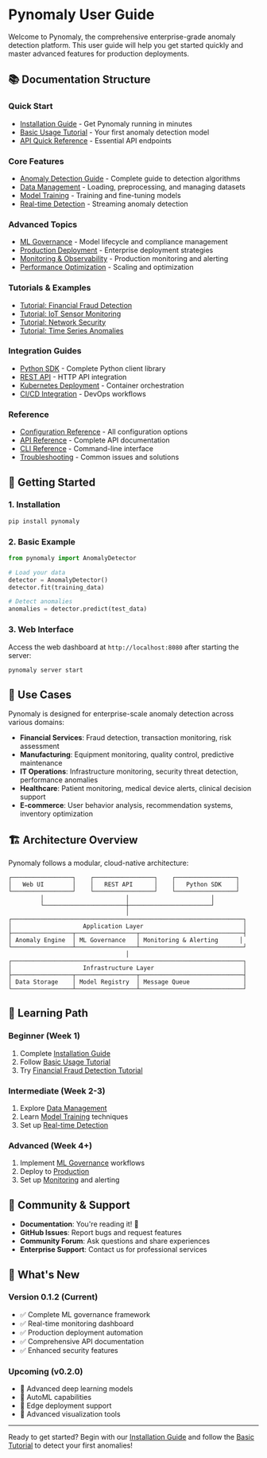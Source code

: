 # Pynomaly User Guide

Welcome to Pynomaly, the comprehensive enterprise-grade anomaly detection platform. This user guide will help you get started quickly and master advanced features for production deployments.

## 📚 Documentation Structure

### Quick Start
- [Installation Guide](installation.md) - Get Pynomaly running in minutes
- [Basic Usage Tutorial](basic-tutorial.md) - Your first anomaly detection model
- [API Quick Reference](api-quickstart.md) - Essential API endpoints

### Core Features
- [Anomaly Detection Guide](anomaly-detection.md) - Complete guide to detection algorithms
- [Data Management](data-management.md) - Loading, preprocessing, and managing datasets
- [Model Training](model-training.md) - Training and fine-tuning models
- [Real-time Detection](real-time-detection.md) - Streaming anomaly detection

### Advanced Topics
- [ML Governance](ml-governance.md) - Model lifecycle and compliance management
- [Production Deployment](production-deployment.md) - Enterprise deployment strategies
- [Monitoring & Observability](monitoring.md) - Production monitoring and alerting
- [Performance Optimization](performance-optimization.md) - Scaling and optimization

### Tutorials & Examples
- [Tutorial: Financial Fraud Detection](tutorials/fraud-detection.md)
- [Tutorial: IoT Sensor Monitoring](tutorials/iot-monitoring.md)
- [Tutorial: Network Security](tutorials/network-security.md)
- [Tutorial: Time Series Anomalies](tutorials/time-series.md)

### Integration Guides
- [Python SDK](integrations/python-sdk.md) - Complete Python client library
- [REST API](integrations/rest-api.md) - HTTP API integration
- [Kubernetes Deployment](integrations/kubernetes.md) - Container orchestration
- [CI/CD Integration](integrations/cicd.md) - DevOps workflows

### Reference
- [Configuration Reference](reference/configuration.md) - All configuration options
- [API Reference](reference/api-reference.md) - Complete API documentation
- [CLI Reference](reference/cli-reference.md) - Command-line interface
- [Troubleshooting](reference/troubleshooting.md) - Common issues and solutions

## 🚀 Getting Started

### 1. Installation
```bash
pip install pynomaly
```

### 2. Basic Example
```python
from pynomaly import AnomalyDetector

# Load your data
detector = AnomalyDetector()
detector.fit(training_data)

# Detect anomalies
anomalies = detector.predict(test_data)
```

### 3. Web Interface
Access the web dashboard at `http://localhost:8080` after starting the server:
```bash
pynomaly server start
```

## 🎯 Use Cases

Pynomaly is designed for enterprise-scale anomaly detection across various domains:

- **Financial Services**: Fraud detection, transaction monitoring, risk assessment
- **Manufacturing**: Equipment monitoring, quality control, predictive maintenance
- **IT Operations**: Infrastructure monitoring, security threat detection, performance anomalies
- **Healthcare**: Patient monitoring, medical device alerts, clinical decision support
- **E-commerce**: User behavior analysis, recommendation systems, inventory optimization

## 🏗️ Architecture Overview

Pynomaly follows a modular, cloud-native architecture:

```
┌─────────────────┐    ┌─────────────────┐    ┌─────────────────┐
│   Web UI        │    │   REST API      │    │   Python SDK    │
└─────────────────┘    └─────────────────┘    └─────────────────┘
         │                       │                       │
         └───────────────────────┼───────────────────────┘
                                 │
┌─────────────────────────────────────────────────────────────────┐
│                    Application Layer                            │
├─────────────────┬─────────────────┬─────────────────────────────┤
│ Anomaly Engine  │ ML Governance   │ Monitoring & Alerting      │
└─────────────────┴─────────────────┴─────────────────────────────┘
                                 │
┌─────────────────────────────────────────────────────────────────┐
│                    Infrastructure Layer                         │
├─────────────────┬─────────────────┬─────────────────────────────┤
│ Data Storage    │ Model Registry  │ Message Queue               │
└─────────────────┴─────────────────┴─────────────────────────────┘
```

## 📖 Learning Path

### Beginner (Week 1)
1. Complete [Installation Guide](installation.md)
2. Follow [Basic Usage Tutorial](basic-tutorial.md)
3. Try [Financial Fraud Detection Tutorial](tutorials/fraud-detection.md)

### Intermediate (Week 2-3)
1. Explore [Data Management](data-management.md)
2. Learn [Model Training](model-training.md) techniques
3. Set up [Real-time Detection](real-time-detection.md)

### Advanced (Week 4+)
1. Implement [ML Governance](ml-governance.md) workflows
2. Deploy to [Production](production-deployment.md)
3. Set up [Monitoring](monitoring.md) and alerting

## 🤝 Community & Support

- **Documentation**: You're reading it! 📖
- **GitHub Issues**: Report bugs and request features
- **Community Forum**: Ask questions and share experiences
- **Enterprise Support**: Contact us for professional services

## 🔄 What's New

### Version 0.1.2 (Current)
- ✅ Complete ML governance framework
- ✅ Real-time monitoring dashboard
- ✅ Production deployment automation
- ✅ Comprehensive API documentation
- ✅ Enhanced security features

### Upcoming (v0.2.0)
- 🔄 Advanced deep learning models
- 🔄 AutoML capabilities
- 🔄 Edge deployment support
- 🔄 Advanced visualization tools

---

Ready to get started? Begin with our [Installation Guide](installation.md) and follow the [Basic Tutorial](basic-tutorial.md) to detect your first anomalies!